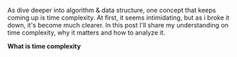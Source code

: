 As dive deeper into algorithm & data structure, one concept that keeps coming up is time complexity. At first, it seems intimidating, but as i broke it down, it's become much clearer. In this post I'll share my understanding on time complexity, why it matters and how to analyze it. 

**What is time complexity**
